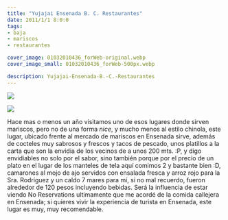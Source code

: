 ```yaml
---
title: "Yujajai Ensenada B. C. Restaurantes"
date: 2011/1/1 8:0:0
tags: 
- baja
- mariscos
- restaurantes

cover_image: 01032010436_forWeb-original.webp
cover_image_small: 01032010436_forWeb-500px.webp

description: Yujajai-Ensenada-B.-C.-Restaurantes
---
```



[![](01032010436_forWeb-800px.webp)](01032010436_forWeb-original.webp)  

[![](01032010435_forWeb-800px.webp)](01032010435_forWeb-original.webp)

Hace mas o menos un año visitamos uno de esos lugares donde sirven mariscos, pero no de una forma *nice*, y mucho menos al estilo chinola, este lugar, ubicado frente al mercado de mariscos en Ensenada sirve, además de cocteles muy sabrosos y frescos y tacos de pescado, unos platillos a la carta que son la envidia de los vecinos de a unos 200 mts. :P, y digo envidiables no solo por el sabor, sino también porque por el precio de un plato en el lugar de los manteles de tela aquí comimos 2 y bastante bien :D, camarones al mojo de ajo servidos con ensalada fresca y arroz rojo para la Sra. Rodríguez y un caldo 7 mares para mí, si no mal recuerdo, fueron alrededor de 120 pesos incluyendo bebidas. Será la influencia de estar viendo No Reservations ultimamente que me acordé de la comida callejera en Ensenada; si quieres vivir la experiencia de turista en Ensenada, este lugar es muy, muy recomendable.
